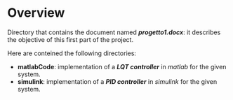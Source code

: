 # Overview
Directory that contains the document named ***progetto1.docx***: it describes the objective of this first part of the project.

Here are conteined the following directories:
- **matlabCode**: implementation of a ***LQT controller*** in *matlab* for the given system.
- **simulink**: implementation of a ***PID controller*** in *simulink* for the given system.
